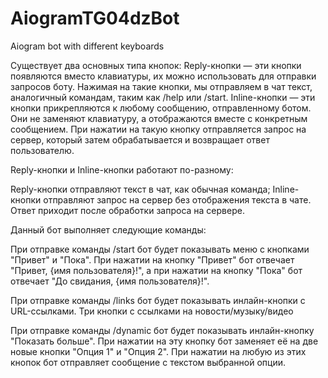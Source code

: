 # AiogramTG04dzBot
 Aiogram bot with different keyboards

Существует два основных типа кнопок: Reply-кнопки — эти кнопки появляются вместо клавиатуры, их можно использовать для отправки запросов боту. Нажимая на такие кнопки, мы отправляем в чат текст, аналогичный командам, таким как /help или /start. Inline-кнопки — эти кнопки прикрепляются к любому сообщению, отправленному ботом. Они не заменяют клавиатуру, а отображаются вместе с конкретным сообщением. При нажатии на такую кнопку отправляется запрос на сервер, который затем обрабатывается и возвращает ответ пользователю.

Reply-кнопки и Inline-кнопки работают по-разному:

Reply-кнопки отправляют текст в чат, как обычная команда;
Inline-кнопки отправляют запрос на сервер без отображения текста в чате. Ответ приходит после обработки запроса на сервере.

Данный бот выполняет следующие команды:<br>

При отправке команды /start бот будет показывать меню с кнопками "Привет" и "Пока". При нажатии на кнопку "Привет" бот  отвечает "Привет, {имя пользователя}!", а при нажатии на кнопку "Пока" бот отвечает "До свидания, {имя пользователя}!".

При отправке команды /links бот будет показывать инлайн-кнопки с URL-ссылками. Три кнопки с ссылками на новости/музыку/видео

При отправке команды /dynamic бот будет показывать инлайн-кнопку "Показать больше". При нажатии на эту кнопку бот заменяет её на две новые кнопки "Опция 1" и "Опция 2". При нажатии на любую из этих кнопок бот отправляет сообщение с текстом выбранной опции.